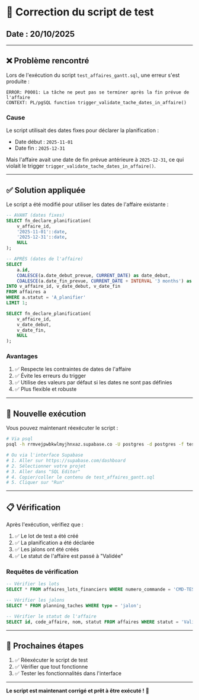 # 🔧 Correction du script de test

## Date : 20/10/2025

---

## ❌ Problème rencontré

Lors de l'exécution du script `test_affaires_gantt.sql`, une erreur s'est produite :

```
ERROR: P0001: La tâche ne peut pas se terminer après la fin prévue de l'affaire
CONTEXT: PL/pgSQL function trigger_validate_tache_dates_in_affaire()
```

### Cause

Le script utilisait des dates fixes pour déclarer la planification :
- Date début : `2025-11-01`
- Date fin : `2025-12-31`

Mais l'affaire avait une date de fin prévue antérieure à `2025-12-31`, ce qui violait le trigger `trigger_validate_tache_dates_in_affaire()`.

---

## ✅ Solution appliquée

Le script a été modifié pour utiliser les dates de l'affaire existante :

```sql
-- AVANT (dates fixes)
SELECT fn_declare_planification(
    v_affaire_id,
    '2025-11-01'::date,
    '2025-12-31'::date,
    NULL
);

-- APRÈS (dates de l'affaire)
SELECT 
    a.id,
    COALESCE(a.date_debut_prevue, CURRENT_DATE) as date_debut,
    COALESCE(a.date_fin_prevue, CURRENT_DATE + INTERVAL '3 months') as date_fin
INTO v_affaire_id, v_date_debut, v_date_fin
FROM affaires a
WHERE a.statut = 'A_planifier'
LIMIT 1;

SELECT fn_declare_planification(
    v_affaire_id,
    v_date_debut,
    v_date_fin,
    NULL
);
```

### Avantages

1. ✅ Respecte les contraintes de dates de l'affaire
2. ✅ Évite les erreurs du trigger
3. ✅ Utilise des valeurs par défaut si les dates ne sont pas définies
4. ✅ Plus flexible et robuste

---

## 🧪 Nouvelle exécution

Vous pouvez maintenant réexécuter le script :

```bash
# Via psql
psql -h rrmvejpwbkwlmyjhnxaz.supabase.co -U postgres -d postgres -f test_affaires_gantt.sql

# Ou via l'interface Supabase
# 1. Aller sur https://supabase.com/dashboard
# 2. Sélectionner votre projet
# 3. Aller dans "SQL Editor"
# 4. Copier/coller le contenu de test_affaires_gantt.sql
# 5. Cliquer sur "Run"
```

---

## 📋 Vérification

Après l'exécution, vérifiez que :

1. ✅ Le lot de test a été créé
2. ✅ La planification a été déclarée
3. ✅ Les jalons ont été créés
4. ✅ Le statut de l'affaire est passé à "Validée"

### Requêtes de vérification

```sql
-- Vérifier les lots
SELECT * FROM affaires_lots_financiers WHERE numero_commande = 'CMD-TEST-001';

-- Vérifier les jalons
SELECT * FROM planning_taches WHERE type = 'jalon';

-- Vérifier le statut de l'affaire
SELECT id, code_affaire, nom, statut FROM affaires WHERE statut = 'Validee';
```

---

## 🎯 Prochaines étapes

1. ✅ Réexécuter le script de test
2. ✅ Vérifier que tout fonctionne
3. ✅ Tester les fonctionnalités dans l'interface

---

**Le script est maintenant corrigé et prêt à être exécuté !** 🚀

